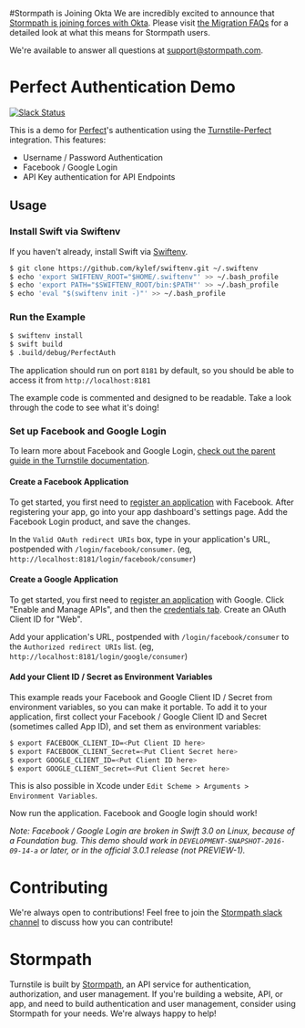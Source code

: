 #Stormpath is Joining Okta
We are incredibly excited to announce that [Stormpath is joining forces with Okta](https://stormpath.com/blog/stormpaths-new-path?utm_source=github&utm_medium=readme&utm-campaign=okta-announcement). Please visit [the Migration FAQs](https://stormpath.com/oktaplusstormpath?utm_source=github&utm_medium=readme&utm-campaign=okta-announcement) for a detailed look at what this means for Stormpath users.

We're available to answer all questions at [support@stormpath.com](mailto:support@stormpath.com).

# Perfect Authentication Demo

[![Slack Status](https://talkstormpath.shipit.xyz/badge.svg)](https://talkstormpath.shipit.xyz)

This is a demo for [Perfect](https://perfect.org)'s authentication using the [Turnstile-Perfect](https://github.com/stormpath/Turnstile) integration. This features:

* Username / Password Authentication
* Facebook / Google Login
* API Key authentication for API Endpoints

## Usage

### Install Swift via Swiftenv

If you haven't already, install Swift via [Swiftenv](https://swiftenv.fuller.li/en/latest/).

```bash
$ git clone https://github.com/kylef/swiftenv.git ~/.swiftenv
$ echo 'export SWIFTENV_ROOT="$HOME/.swiftenv"' >> ~/.bash_profile
$ echo 'export PATH="$SWIFTENV_ROOT/bin:$PATH"' >> ~/.bash_profile
$ echo 'eval "$(swiftenv init -)"' >> ~/.bash_profile
```

### Run the Example

```bash
$ swiftenv install
$ swift build
$ .build/debug/PerfectAuth
```

The application should run on port `8181` by default, so you should be able to access it from `http://localhost:8181`

The example code is commented and designed to be readable. Take a look through the code to see what it's doing! 

### Set up Facebook and Google Login

To learn more about Facebook and Google Login, [check out the parent guide in the Turnstile documentation](https://github.com/stormpath/Turnstile#authenticating-with-facebook-or-google). 

#### Create a Facebook Application

To get started, you first need to [register an application](https://developers.facebook.com/?advanced_app_create=true) with Facebook. After registering your app, go into your app dashboard's settings page. Add the Facebook Login product, and save the changes. 

In the `Valid OAuth redirect URIs` box, type in your application's URL, postpended with `/login/facebook/consumer`. (eg, `http://localhost:8181/login/facebook/consumer`)

#### Create a Google Application

To get started, you first need to [register an application](https://console.developers.google.com/project) with Google. Click "Enable and Manage APIs", and then the [credentials tab](https://console.developers.google.com/apis/credentials). Create an OAuth Client ID for "Web".

Add your application's URL, postpended with `/login/facebook/consumer` to the `Authorized redirect URIs` list. (eg, `http://localhost:8181/login/google/consumer`)

#### Add your Client ID / Secret as Environment Variables

This example reads your Facebook and Google Client ID / Secret from environment variables, so you can make it portable. To add it to your application, first collect your Facebook / Google Client ID and Secret (sometimes called App ID), and set them as environment variables:

```bash
$ export FACEBOOK_CLIENT_ID=<Put Client ID here>
$ export FACEBOOK_CLIENT_Secret=<Put Client Secret here>
$ export GOOGLE_CLIENT_ID=<Put Client ID here>
$ export GOOGLE_CLIENT_Secret=<Put Client Secret here>
```

This is also possible in Xcode under `Edit Scheme > Arguments > Environment Variables`. 

Now run the application. Facebook and Google login should work! 

*Note: Facebook / Google Login are broken in Swift 3.0 on Linux, because of a Foundation bug. This demo should work in `DEVELOPMENT-SNAPSHOT-2016-09-14-a` or later, or in the official 3.0.1 release (not PREVIEW-1).*

# Contributing

We're always open to contributions! Feel free to join the [Stormpath slack channel](https://talkstormpath.shipit.xyz) to discuss how you can contribute!

# Stormpath

Turnstile is built by [Stormpath](https://stormpath.com), an API service for authentication, authorization, and user management. If you're building a website, API, or app, and need to build authentication and user management, consider using Stormpath for your needs. We're always happy to help!